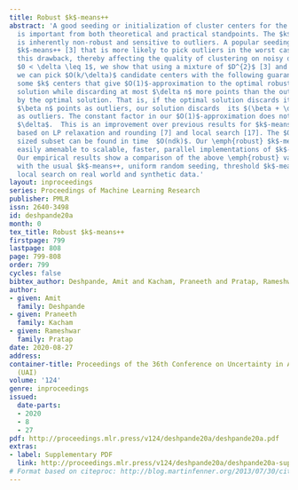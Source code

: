 ```yaml
---
title: Robust $k$-means++
abstract: 'A good seeding or initialization of cluster centers for the $k$-means method
  is important from both theoretical and practical standpoints. The $k$-means objective
  is inherently non-robust and sensitive to outliers. A popular seeding such as the
  $k$-means++ [3] that is more likely to pick outliers in the worst case may compound
  this drawback, thereby affecting the quality of clustering on noisy data.For any
  $0 < \delta \leq 1$, we show that using a mixture of $D^{2}$ [3] and uniform sampling,
  we can pick $O(k/\delta)$ candidate centers with the following guarantee: they contain
  some $k$ centers that give $O(1)$-approximation to the optimal robust $k$-means
  solution while discarding at most $\delta n$ more points than the outliers discarded
  by the optimal solution. That is, if the optimal solution discards its farthest
  $\beta n$ points as outliers, our solution discards  its $(\beta + \delta) n$ points
  as outliers. The constant factor in our $O(1)$-approximation does not  depend on
  $\delta$.  This is an improvement over previous results for $k$-means with outliers
  based on LP relaxation and rounding [7] and local search [17]. The $O(k/\delta)$
  sized subset can be found in time  $O(ndk)$. Our \emph{robust} $k$-means++ is also
  easily amenable to scalable, faster, parallel implementations of $k$-means++ [5].
  Our empirical results show a comparison of the above \emph{robust} variant of $k$-means++
  with the usual $k$-means++, uniform random seeding, threshold $k$-means++ [6] and
  local search on real world and synthetic data.'
layout: inproceedings
series: Proceedings of Machine Learning Research
publisher: PMLR
issn: 2640-3498
id: deshpande20a
month: 0
tex_title: Robust $k$-means++
firstpage: 799
lastpage: 808
page: 799-808
order: 799
cycles: false
bibtex_author: Deshpande, Amit and Kacham, Praneeth and Pratap, Rameshwar
author:
- given: Amit
  family: Deshpande
- given: Praneeth
  family: Kacham
- given: Rameshwar
  family: Pratap
date: 2020-08-27
address: 
container-title: Proceedings of the 36th Conference on Uncertainty in Artificial Intelligence
  (UAI)
volume: '124'
genre: inproceedings
issued:
  date-parts:
  - 2020
  - 8
  - 27
pdf: http://proceedings.mlr.press/v124/deshpande20a/deshpande20a.pdf
extras:
- label: Supplementary PDF
  link: http://proceedings.mlr.press/v124/deshpande20a/deshpande20a-supp.pdf
# Format based on citeproc: http://blog.martinfenner.org/2013/07/30/citeproc-yaml-for-bibliographies/
---
```

